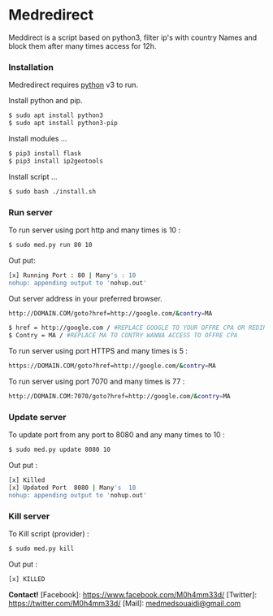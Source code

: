 # Medredirect

Meddirect is a script based on python3, filter ip's with country Names and block them after many times access for 12h.

### Installation

Medredirect requires [python](https://fr.wikipedia.org/wiki/Python_(langage)) v3 to run.

Install python and pip.

```sh
$ sudo apt install python3
$ sudo apt install python3-pip
```

Install modules ...

```sh
$ pip3 install flask
$ pip3 install ip2geotools
```

Install script ...

```sh
$ sudo bash ./install.sh 
```

### Run server

To run server using port http and many times is 10 :
```sh
$ sudo med.py run 80 10
```
Out put:
```sh
[x] Running Port : 80 | Many's : 10
nohup: appending output to 'nohup.out'
```
Out server address in your preferred browser.

```sh
http://DOMAIN.COM/goto?href=http://google.com/&contry=MA
```
```sh
$ href = http://google.com / #REPLACE GOOGLE TO YOUR OFFRE CPA OR REDIRECT
$ Contry = MA / #REPLACE MA TO CONTRY WANNA ACCESS TO OFFRE CPA
```

To run server using port HTTPS and many times is 5 :
```sh
https://DOMAIN.COM/goto?href=http://google.com/&contry=MA
```
To run server using port 7070 and many times is 77 :
```sh
http://DOMAIN.COM:7070/goto?href=http://google.com/&contry=MA
```
### Update server

To update port from any port to 8080 and any many times to 10 :
```sh
$ sudo med.py update 8080 10
```
Out put :
```sh
[x] Killed 
[x] Updated Port  8080 | Many's  10
nohup: appending output to 'nohup.out'
```

### Kill server

To Kill script (provider) :
```sh
$ sudo med.py kill
```
Out put :
```sh
[x] KILLED
```


**Contact!**
   [Facebook]: <https://www.facebook.com/M0h4mm33d/>
   [Twitter]: <https://twitter.com/M0h4mm33d/>
   [Mail]: <medmedsouaidi@gmail.com>
